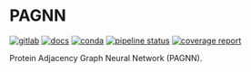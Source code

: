 # PAGNN

[![gitlab](https://img.shields.io/badge/GitLab-main-orange?logo=gitlab)](https://gitlab.com/ostrokach/pagnn)
[![docs](https://img.shields.io/badge/docs-v0.1.14-blue.svg?logo=gitbook)](https://ostrokach.gitlab.io/pagnn/v0.1.14/)
[![conda](https://img.shields.io/conda/dn/kimlab/pagnn.svg?logo=conda-forge)](https://anaconda.org/kimlab/pagnn/)
[![pipeline status](https://gitlab.com/ostrokach/pagnn/badges/v0.1.14/pipeline.svg)](https://gitlab.com/ostrokach/pagnn/commits/v0.1.14/)
[![coverage report](https://gitlab.com/ostrokach/pagnn/badges/master/coverage.svg?job=docs)](https://ostrokach.gitlab.io/pagnn/v0.1.14/htmlcov/)

Protein Adjacency Graph Neural Network (PAGNN).
